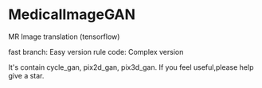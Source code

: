 # MedicalImageGAN
MR Image translation (tensorflow)

fast branch: Easy version
rule code: Complex version

It's contain cycle_gan, pix2d_gan, pix3d_gan.
If you feel useful,please help give a star.
